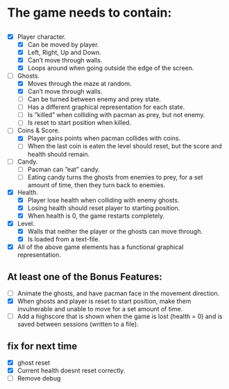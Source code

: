 # The game needs to contain:
## 
- [x] Player character.
    - [x] Can be moved by player.
    - [x] Left, Right, Up and Down.
    - [x] Can’t move through walls.
    - [x] Loops around when going outside the edge of the screen.
- [ ] Ghosts.
    - [x] Moves through the maze at random.
    - [x] Can’t move through walls.
    - [ ] Can be turned between enemy and prey state.
    - [ ] Has a different graphical representation for each state.
    - [ ] Is ”killed” when colliding with pacman as prey, but not enemy.
    - [ ] Is reset to start position when killed.
- [ ] Coins & Score.
    - [x] Player gains points when pacman collides with coins.
    - [ ] When the last coin is eaten the level should reset, but the score and health should remain.
- [ ] Candy.
    - [ ] Pacman can ”eat” candy.
    - [ ] Eating candy turns the ghosts from enemies to prey, for a set amount of time, then they turn back to enemies.
- [x] Health.
    - [x] Player lose health when colliding with enemy ghosts.
    - [x] Losing health should reset player to starting position.
    - [x] When health is 0, the game restarts completely.
- [x] Level.
    - [x] Walls that neither the player or the ghosts can move through.
    - [x] Is loaded from a text-file.
- [x] All of the above game elements has a functional graphical representation.
## At least one of the Bonus Features:
- [ ] Animate the ghosts, and have pacman face in the movement direction.
- [x] When ghosts and player is reset to start position, make them invulnerable and unable to move for a set amount of time.
- [ ] Add a highscore that is shown when the game is lost (health = 0) and is saved between sessions (written to a file).

## fix for next time
- [x] ghost reset
- [x] Current health doesnt reset correctly.
- [ ] Remove debug